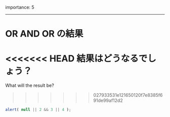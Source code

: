 importance: 5

---

# OR AND OR の結果

<<<<<<< HEAD
結果はどうなるでしょう？
=======
What will the result be?
>>>>>>> 027933531e121650120f7e8385f691de99af12d2

```js
alert( null || 2 && 3 || 4 );
```
